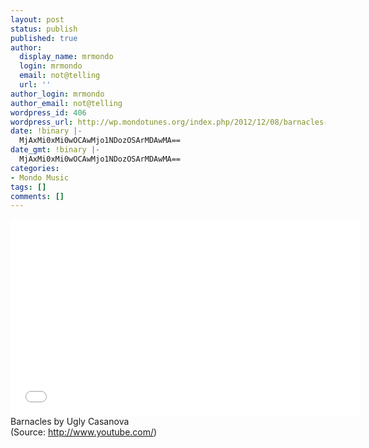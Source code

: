 ```yaml
---
layout: post
status: publish
published: true
author:
  display_name: mrmondo
  login: mrmondo
  email: not@telling
  url: ''
author_login: mrmondo
author_email: not@telling
wordpress_id: 406
wordpress_url: http://wp.mondotunes.org/index.php/2012/12/08/barnacles-by-ugly-casanova/
date: !binary |-
  MjAxMi0xMi0wOCAwMjo1NDozOSArMDAwMA==
date_gmt: !binary |-
  MjAxMi0xMi0wOCAwMjo1NDozOSArMDAwMA==
categories:
- Mondo Music
tags: []
comments: []
---
```

<iframe width="560" height="315" src="//www.youtube.com/embed/ATfEvOzyF9U" frameborder="0"> </iframe>
Barnacles by Ugly Casanova
<div class="attribution">(<span>Source:</span> <a href="http://www.youtube.com/">http://www.youtube.com/</a>)</div>
